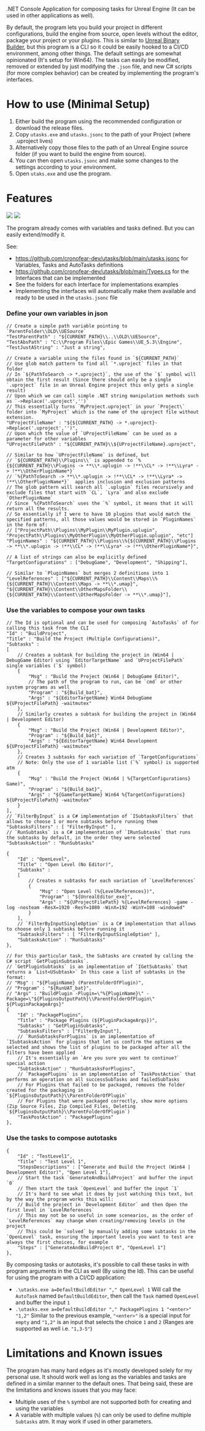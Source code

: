 .NET Console Application for composing tasks for Unreal Engine (It can be used in other applications as well). 

By default, the program lets you build your project in different configurations, build the engine from source, open levels without the editor, package your project or your plugins. This is similar to [Unreal Binary Builder](https://github.com/ryanjon2040/Unreal-Binary-Builder), but this program is a CLI so it could be easily hooked to a CI/CD environment, among other things. The default settings are somewhat opinionated (It's setup for Win64). The tasks can easily be modified, removed or extended by just modifying the `.json` file, and new C# scripts (for more complex behavior) can be created by implementing the program's interfaces.

# How to use (Minimal Setup)

1. Either build the program using the recommended configuration or download the release files.
2. Copy `utasks.exe` and `utasks.jsonc` to the path of your Project (where .uproject lives) 
3. Alternatively copy those files to the path of an Unreal Engine source folder (if you want to build the engine from source).
4. You can then open `utasks.jsonc` and make some changes to the settings according to your environment.
5. Open `utaks.exe` and use the program.

# Features

![](https://raw.githubusercontent.com/cronofear-dev/utasks/main/Documentation/tasks.png)
![](https://raw.githubusercontent.com/cronofear-dev/utasks/main/Documentation/subtasks.png)

The program already comes with variables and tasks defined. But you can easily extend/modify it.

See: 
- https://github.com/cronofear-dev/utasks/blob/main/utasks.jsonc for Variables, Tasks and AutoTasks definitions
- https://github.com/cronofear-dev/utasks/blob/main/Types.cs for the Interfaces that can be implemented
- See the folders for each Interface for implementations examples
- Implementing the interfaces will automatically make them available and ready to be used in the `utasks.jsonc` file

### Define your own variables in json
```jsonc
// Create a simple path variable pointing to `ParentFolder\\OLD\\UESource`
"TestParentPath" : "${CURRENT_PATH}\\..\\OLD\\UESource",
"TestAbsPath" : "C:\\Program Files\\Epic Games\\UE_5.3\\Engine",
"TestJustAString" : "Just a string",

// Create a variable using the files found in `${CURRENT_PATH}`
// Use glob match pattern to find all `*.uproject` files in that folder
// In `${PathToSearch -> *.uproject}`, the use of the `$` symbol will obtain the first result (Since there should only be a single `.uproject` file in an Unreal Engine project this only gets a single result)
// Upon which we can call simple .NET string manipulation methods such as `->Replace('.uproject','')`
// This essentially turns `MyProject.uproject` in your `Project\` folder into `MyProject` which is the name of the uproject file without extension.
"UProjectFileName" : "${${CURRENT_PATH} -> *.uproject}->Replace('.uproject','')",
// Upon which the value of `UProjectFileName` can be used as a parameter for other variables
"UProjectFilePath" : "${CURRENT_PATH}\\${UProjectFileName}.uproject",

// Similar to how `UProjectFileName` is defined, but
// `${CURRENT_PATH}\\Plugins\\` is appended to `%{${CURRENT_PATH}\\Plugins -> **\\*.uplugin -> !**\\CL* -> !**\\Lyra* -> !**\\OtherPluginName*}`
// `%{PathToSearch -> **\\*.uplugin -> !**\\CL* -> !**\\Lyra* -> !**\\OtherPluginName*}`  applies inclusion and exclusion patterns
// The glob pattern will search all `.uplugin` files recursively and exclude files that start with `CL`, `Lyra` and also exclude `OtherPluginName`
// Since `%{PathToSearch` uses the `%` symbol, it means that it will return all the results.
// So essentially if I were to have 10 plugins that would match the specified patterns, all those values would be stored in `PluginNames` in the form of:
// ["ProjectPath\\Plugins\\MyPlugin\\MyPlugin.uplugin", "ProjectPath\\Plugins\\MyOtherPlugin\\MyOtherPlugin.uplugin", "etc"]
"PluginNames" : "${CURRENT_PATH}\\Plugins\\%{${CURRENT_PATH}\\Plugins -> **\\*.uplugin -> !**\\CL* -> !**\\Lyra* -> !**\\OtherPluginName*}",

// A list of strings can also be explicitly defined
"TargetConfigurations" : ["DebugGame", "Development", "Shipping"],

// Similar to `PluginNames` but merges 2 definitions into 1
"LevelReferences" : ["${CURRENT_PATH}\\Content\\Maps\\%{${CURRENT_PATH}\\Content\\Maps -> **\\*.umap}", "${CURRENT_PATH}\\Content\\OtherMapsFolder\\{${CURRENT_PATH}\\Content\\OtherMapsFolder -> **\\*.umap}"],
```
### Use the variables to compose your own tasks
```jsonc
// The Id is optional and can be used for composing `AutoTasks` of for calling this task from the CLI
"Id" : "BuildProject",
"Title" : "Build the Project (Multiple Configurations)",
"Subtasks" :
[
    // Creates a subtask for building the project in (Win64 | DebugGame Editor) using `EditorTargetName` and `UProjectFilePath` single variables (`$` symbol)
    {
        "Msg" : "Build the Project (Win64 | DebugGame Editor)",
        // The path of the program to run, can be `cmd` or other system programs as well
        "Program" : "${Build_bat}",
        "Args" : "${EditorTargetName} Win64 DebugGame ${UProjectFilePath} -waitmutex"
    },
    // Similarly creates a subtask for building the project in (Win64 | Development Editor)
    {
        "Msg" : "Build the Project (Win64 | Development Editor)",
        "Program" : "${Build_bat}",
        "Args" : "${EditorTargetName} Win64 Development ${UProjectFilePath} -waitmutex"
    },
    // Creates 3 subtasks for each variation of `TargetConfigurations`
    // Note: Only the use of 1 variable list (`%` symbol) is supported atm 
    {
        "Msg" : "Build the Project (Win64 | %{TargetConfigurations} Game)",
        "Program" : "${Build_bat}",
        "Args" : "${GameTargetName} Win64 %{TargetConfigurations} ${UProjectFilePath} -waitmutex"
    }
],
// `FilterByInput` is a C# implementation of `ISubtasksFilters` that allows to choose 1 or more subtasks before running them
"SubtasksFilters" : [ "FilterByInput" ],
// `RunSubtasks` is a C# implementation of `IRunSubtasks` that runs the subtasks by default, in the order they were selected
"SubtasksAction" : "RunSubtasks"
```

```jsonc
{
    "Id" : "OpenLevel",
    "Title" : "Open Level (No Editor)",
    "Subtasks" :
    [
        // Creates n subtasks for each variation of `LevelReferences`
        {
            "Msg" : "Open Level (%{LevelReferences})",
            "Program" : "${UnrealEditor_exe}",
            "Args" : "${UProjectFilePath} %{LevelReferences} -game -log -nosteam -ResX=1920 -ResY=1080 -WinX=192 -WinY=108 -windowed"
        }
    ],
    // `FilterByInputSingleOption` is a C# implementation that allows to choose only 1 subtasks before running it
    "SubtasksFilters" : [ "FilterByInputSingleOption" ],
    "SubtasksAction" : "RunSubtasks"
},
```

```jsonc
// For this particular task, the Subtasks are created by calling the C# script `GetPluginSubtasks`.
// `GetPluginSubtasks` is an implementation of `IGetSubtasks` that returns a `List<USubtask>` In this case a list of subtasks in the format:
// "Msg" : "${PluginName} (ParentFolderOfPlugin)",
// "Program" : "${RunUAT_bat}",
// "Args" : "BuildPlugin -Plugin=\"%{PluginName}\" -Package=\"${PluginsOutputPath}\\ParentFolderOfPlugin\" ${PluginPackageArgs}"
{
    "Id" : "PackagePlugins",
    "Title" : "Package Plugins (${PluginPackageArgs})",
    "Subtasks" : "GetPluginSubtasks",
    "SubtasksFilters" : ["FilterByInput"],
    // `RunSubtasksForPlugins` is an implementation of `ISubtasksAction` for plugins that let us confirm the options we selected and shows the list of plugins to be packaged after all the filters have been applied
    // It's essentially an `Are you sure you want to continue?` special action
    "SubtasksAction" : "RunSubtasksForPlugins",
    // `PackagePlugins` is an implementation of `TaskPostAction` that performs an operation on all successSubTasks and failedSubTasks
    // For Plugins that failed to be packaged, removes the folder created for the packaging in `${PluginsOutputPath}\\ParentFolderOfPlugin`
    // For Plugins that were packaged correctly, show more options (Zip Source Files, Zip Compiled Files, Deleting `${PluginsOutputPath}\\ParentFolderOfPlugin`)
    "TaskPostAction" : "PackagePlugins"
},
```

### Use the tasks to compose autotasks
```jsonc
{
    "Id" : "TestLevel1",
    "Title" : "Test Level 1",
    "StepsDescriptions" : ["Generate and Build the Project (Win64 | Development Editor)", "Open Level 1"],
    // Start the task `GenerateAndBuildProject` and buffer the input `0`
    // Then start the task `OpenLevel` and buffer the input `1`
    // It's hard to see what it does by just watching this text, but by the way the program works this will:
    // Build the project in `Development Editor` and then Open the first level in `LevelReferences`
    // This may not be so useful in some scenearios, as the order of `LevelReferences` may change when creating/removing levels in the project
    // This could be `solved` by manually adding some subtasks in the `OpenLevel` task, ensuring the important levels you want to test are always the first choices, for example
    "Steps" : ["GenerateAndBuildProject 0", "OpenLevel 1"]
},
```
By composing tasks or autotasks, it's possible to call these tasks in with program arguments in the CLI as well (By using the Id). This can be useful for using the program with a CI/CD application:
- `.\utasks.exe a=DefaultBuildEditor "," OpenLevel 1` Will call the `AutoTask` named `DefaultBuildEditor`, then call the `Task` named `OpenLevel` and buffer the input `1`
- `.\utasks.exe a=DefaultBuildEditor "," PackagePlugins 1 "<enter>" "1,2"` Similar to the previous example, `"<enter>"` is a special input for `empty` and `"1,2"` is an input that selects the choice `1` and `2` (Ranges are supported as well i.e. `"1,3-5"`)

# Limitations and Known issues
The program has many hard edges as it's mostly developed solely for my personal use.
It should work well as long as the variables and tasks are defined in a similar manner to the default ones.
That being said, these are the limitations and knows issues that you may face:
- Multiple uses of the `%` symbol are not supported both for creating and using the variables
- A variable with multiple values (`%`) can only be used to define multiple `Subtasks` atm. It may work if used in other parameters.


